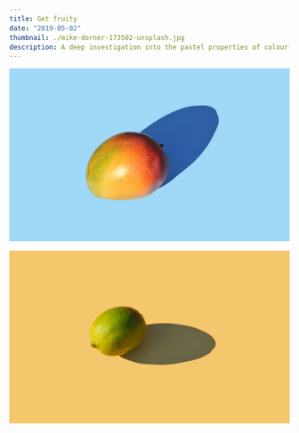 ```yaml
---
title: Get fruity
date: "2019-05-02"
thumbnail: ./mike-dorner-173502-unsplash.jpg
description: A deep investigation into the pastel properties of colourful fruit and their psychological effects on hamsters
---
```


![Fruits](./mike-dorner-173503-unsplash.jpg)

<div className="kg-card kg-image-card kg-width-wide">

![Fruits](./mike-dorner-173504-unsplash.jpg)

</div>